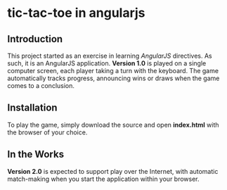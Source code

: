 # tic-tac-toe in angularjs
## Introduction ##
This project started as an exercise in learning *AngularJS* directives. As such, it is an AngularJS application. **Version 1.0** is played on a single computer screen, each player taking a turn with the keyboard. The game automatically tracks progress, announcing wins or draws when the game comes to a conclusion.
## Installation ##
To play the game, simply download the source and open **index.html** with the browser of your choice.
## In the Works ##
**Version 2.0** is expected to support play over the Internet, with automatic match-making when you start the application within your browser.
